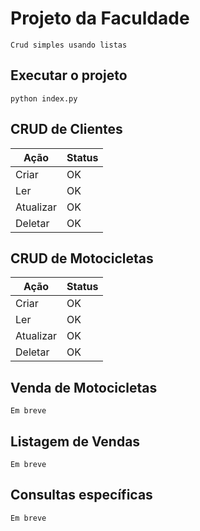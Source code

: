 # Projeto da Faculdade
    Crud simples usando listas

## Executar o projeto
    python index.py

## CRUD de Clientes    
|Ação|Status|
|--|--|
|Criar| OK |
|Ler| OK |
|Atualizar| OK |
|Deletar| OK |

## CRUD de Motocicletas
|Ação|Status|
|--|--|
|Criar| OK |
|Ler| OK |
|Atualizar| OK |
|Deletar| OK |

## Venda de Motocicletas
    Em breve

## Listagem de Vendas
    Em breve

## Consultas específicas
    Em breve